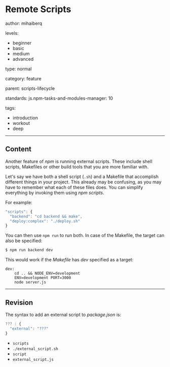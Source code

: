 # Remote Scripts
author: mihaiberq

levels:

  - beginner
  - basic
  - medium
  - advanced

type: normal

category: feature

parent: scripts-lifecycle

standards:
  js.npm-tasks-and-modules-manager: 10

tags:
  - introduction
  - workout
  - deep


---
## Content

Another feature of *npm* is running external scripts. These include shell scripts, Makefiles or other build tools that you are more familiar with.

Let's say we have both a shell script (`.sh`) and a Makefile that accomplish different things in your project. This already may be confusing, as you may have to remember what each of these files does. You can simplify everything by invoking them using *npm scripts*.

For example:
```javascript
"scripts": {
  "backend": "cd backend && make",
  "deploy:complex": "./deploy.sh"
}
```
You can then use `npm run` to run both. In case of the Makefile, the target can also be specified:
```bash
$ npm run backend dev
```
This would work if the *Makefile* has *dev* specified as a target:
```text
dev:
	cd .. && NODE_ENV=development
    ENV=development PORT=3000
    node server.js
```
---
## Revision

The syntax to add an external script to *package.json* is:
```javascript
??? : {
  "external": "???"
}
```
* `scripts`
* `./external_script.sh`
* `script`
* `external_script.js`